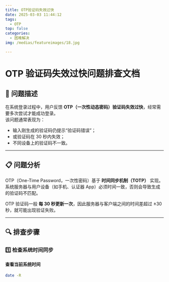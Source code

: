 ```yaml
---
title: OTP验证码失效过快
date: 2025-03-03 11:44:12
tags: 
  - OTP
top: false
categories: 
  - 困难解决
img: /medias/featureimages/18.jpg

---
```

# OTP 验证码失效过快问题排查文档

## 🧩 问题描述

在系统登录过程中，用户反馈 **OTP（一次性动态密码）验证码失效过快**，经常需要多次尝试才能成功登录。  
该问题通常表现为：

- 输入刚生成的验证码仍提示“验证码错误”；
- 或验证码在 30 秒内失效；
- 不同设备上的验证码不一致。

---

## 📋 问题分析

OTP（One-Time Password，一次性密码）基于 **时间同步机制（TOTP）** 实现。  
系统服务器与用户设备（如手机、认证器 App）必须时间一致，否则会导致生成的验证码不匹配。  

OTP 验证码一般 **每 30 秒更新一次**，因此服务器与客户端之间的时间差超过 ±30 秒，就可能出现验证失败。

---

## 🔍 排查步骤

### 1️⃣ 检查系统时间同步

#### 查看当前系统时间
```bash
date -R
